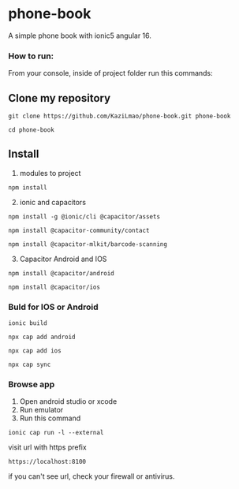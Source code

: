 <h1>phone-book</h1>

A simple phone book with ionic5 angular 16.

<h3>How to run:</h3>

From your console, inside of project folder run this commands:
## Clone my repository
```
git clone https://github.com/KaziLmao/phone-book.git phone-book

cd phone-book
```
## Install
1. modules to project
```
npm install
```
2. ionic and capacitors
```
npm install -g @ionic/cli @capacitor/assets

npm install @capacitor-community/contact

npm install @capacitor-mlkit/barcode-scanning
```
3. Capacitor Android and IOS
```
npm install @capacitor/android

npm install @capacitor/ios
```
### Buld for IOS or Android
```
ionic build

npx cap add android

npx cap add ios

npx cap sync
```
### Browse app
1. Open android studio or xcode
2. Run emulator
3. Run this command
```
ionic cap run -l --external
```

visit url with https prefix
```
https://localhost:8100
```

if you can't see url, check your firewall or antivirus.
